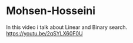 # Mohsen-Hosseini
In this video i talk about Linear and Binary search. https://youtu.be/2qSYLX60F0U
